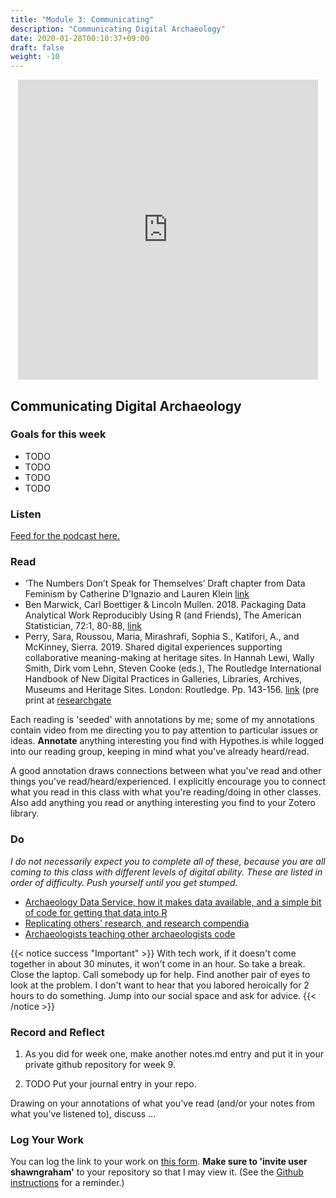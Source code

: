 ```yaml
---
title: "Module 3: Communicating"
description: "Communicating Digital Archaeology"
date: 2020-01-28T00:10:37+09:00
draft: false
weight: -10
---
```

<p align="center"><iframe id="vp1tnjC6" title="Video Player" width="480" height="480" frameborder="0" src="https://s3.amazonaws.com/embed.animoto.com/play.html?w=swf/production/vp1&e=1594154306&f=tnjC61vmZzLcZXhWQeDTUA&d=0&m=p&r=360x360+480x480+720x720&volume=100&start_res=720x720&i=m&asset_domain=s3-p.animoto.com&animoto_domain=animoto.com&options=" allowfullscreen></iframe></p>

## Communicating Digital Archaeology

### Goals for this week

- TODO
- TODO
- TODO
- TODO


### Listen

[Feed for the podcast here.]()



### Read

+ ‘The Numbers Don’t Speak for Themselves’ Draft chapter from Data Feminism by Catherine D’Ignazio and Lauren Klein [link](https://bookbook.pubpub.org/pub/6ui5n4vo/release/4)
+ Ben Marwick, Carl Boettiger & Lincoln Mullen. 2018. Packaging Data Analytical Work Reproducibly Using R (and Friends), The American Statistician, 72:1, 80-88, [link](10.1080/00031305.2017.1375986)
+ Perry, Sara, Roussou, Maria, Mirashrafi, Sophia S., Katifori, A., and McKinney, Sierra. 2019. Shared digital experiences supporting collaborative meaning-making at heritage sites. In Hannah Lewi, Wally Smith, Dirk vom Lehn, Steven Cooke (eds.), The Routledge International Handbook of New Digital Practices in Galleries, Libraries, Archives, Museums and Heritage Sites. London: Routledge. Pp. 143-156. [link](https://doi.org/10.4324/9780429506765) (pre print at [researchgate](https://www.researchgate.net/publication/330042645_Shared_Digital_Experiences_Supporting_Collaborative_Meaning-Making_at_Heritage_Sites)

Each reading is 'seeded' with annotations by me; some of my annotations contain video from me directing you to pay attention to particular issues or ideas. **Annotate** anything interesting you find with Hypothes.is while logged into our reading group, keeping in mind what you've already heard/read.

A good annotation draws connections between what you've read and other things you've read/heard/experienced. I explicitly encourage you to connect what you read in this class with what you're reading/doing in other classes. Also add anything you read or anything interesting you find to your Zotero library.


### Do

_I do not necessarily expect you to complete all of these, because you are all coming to this class with different levels of digital ability. These are listed in order of difficulty. Push yourself until you get stumped._

- [Archaeology Data Service, how it makes data available, and a simple bit of code for getting that data into R](/week/9/ads)
- [Replicating others' research, and research compendia](/week/9/replication)
- [Archaeologists teaching other archaeologists code](/week/9/archaes-teaching-archaes)


{{< notice success "Important" >}} With tech work, if it doesn't come together in about 30 minutes, it won't come in an hour. So take a break. Close the laptop. Call somebody up for help. Find another pair of eyes to look at the problem. I don't want to hear that you labored heroically for 2 hours to do something. Jump into our social space and ask for advice.
{{< /notice >}}

### Record and Reflect

1. As you did for week one, make another notes.md entry and put it in your private github repository for week 9.

2. TODO   Put your journal entry in your repo.

Drawing on your annotations of what you've read (and/or your notes from what you've listened to), discuss ...

### Log Your Work

You can log the link to your work on [this form](#). **Make sure to 'invite user shawngraham'** to your repository so that I may view it. (See the [Github instructions](/week/1/github) for a reminder.)
